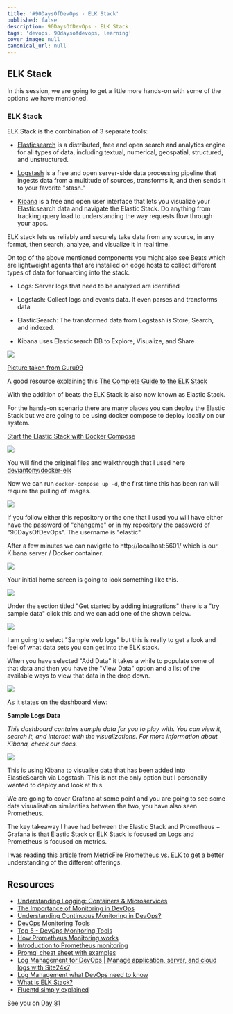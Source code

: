 ```yaml
---
title: '#90DaysOfDevOps - ELK Stack'
published: false
description: 90DaysOfDevOps - ELK Stack 
tags: 'devops, 90daysofdevops, learning'
cover_image: null
canonical_url: null
---
```

## ELK Stack  

In this session, we are going to get a little more hands-on with some of the options we have mentioned. 

### ELK Stack 

ELK Stack is the combination of 3 separate tools: 

- [Elasticsearch](https://www.elastic.co/what-is/elasticsearch) is a distributed, free and open search and analytics engine for all types of data, including textual, numerical, geospatial, structured, and unstructured.

- [Logstash](https://www.elastic.co/logstash/) is a free and open server-side data processing pipeline that ingests data from a multitude of sources, transforms it, and then sends it to your favorite "stash." 

- [Kibana](https://www.elastic.co/kibana/) is a free and open user interface that lets you visualize your Elasticsearch data and navigate the Elastic Stack. Do anything from tracking query load to understanding the way requests flow through your apps. 

ELK stack lets us reliably and securely take data from any source, in any format, then search, analyze, and visualize it in real time.

On top of the above mentioned components you might also see Beats which are lightweight agents that are installed on edge hosts to collect different types of data for forwarding into the stack.


- Logs: Server logs that need to be analyzed are identified

- Logstash: Collect logs and events data. It even parses and transforms data

- ElasticSearch: The transformed data from Logstash is	Store, Search, and indexed.

- Kibana uses Elasticsearch DB to Explore, Visualize, and Share

![](https://www.guru99.com/images/tensorflow/082918_1504_ELKStackTut1.png)

[Picture taken from Guru99](https://www.guru99.com/elk-stack-tutorial.html)

A good resource explaining this [The Complete Guide to the ELK Stack](https://logz.io/learn/complete-guide-elk-stack/)

With the addition of beats the ELK Stack is also now known as Elastic Stack. 

For the hands-on scenario there are many places you can deploy the Elastic Stack but we are going to be using docker compose to deploy locally on our system. 

[Start the Elastic Stack with Docker Compose](https://www.elastic.co/guide/en/elastic-stack-get-started/current/get-started-stack-docker.html#get-started-docker-tls)

![](Images/Day80_Monitoring1.png)

You will find the original files and walkthrough that I used here [ deviantony/docker-elk](https://github.com/deviantony/docker-elk)

Now we can run `docker-compose up -d`, the first time this has been ran will require the pulling of images. 

![](Images/Day80_Monitoring2.png)

If you follow either this repository or the one that I used you will have either have the password of "changeme" or in my repository the password of "90DaysOfDevOps". The username is "elastic"

After a few minutes we can navigate to http://localhost:5601/ which is our Kibana server / Docker container.

![](Images/Day80_Monitoring3.png)

Your initial home screen is going to look something like this. 

![](Images/Day80_Monitoring4.png)

Under the section titled "Get started by adding integrations" there is a "try sample data" click this and we can add one of the shown below. 

![](Images/Day80_Monitoring5.png)

I am going to select "Sample web logs" but this is really to get a look and feel of what data sets you can get into the ELK stack. 

When you have selected "Add Data" it takes a while to populate some of that data and then you have the "View Data" option and a list of the available ways to view that data in the drop down. 

![](Images/Day80_Monitoring6.png)

As it states on the dashboard view: 

**Sample Logs Data**

*This dashboard contains sample data for you to play with. You can view it, search it, and interact with the visualizations. For more information about Kibana, check our docs.*

![](Images/Day80_Monitoring7.png)

This is using Kibana to visualise data that has been added into ElasticSearch via Logstash. This is not the only option but I personally wanted to deploy and look at this. 

We are going to cover Grafana at some point and you are going to see some data visualisation similarities between the two, you have also seen Prometheus. 

The key takeaway I have had between the Elastic Stack and Prometheus + Grafana is that Elastic Stack or ELK Stack is focused on Logs and Prometheus is focused on metrics. 

I was reading this article from MetricFire [Prometheus vs. ELK](https://www.metricfire.com/blog/prometheus-vs-elk/) to get a better understanding of the different offerings. 

## Resources 

- [Understanding Logging: Containers & Microservices](https://www.youtube.com/watch?v=MMVdkzeQ848)
- [The Importance of Monitoring in DevOps](https://www.devopsonline.co.uk/the-importance-of-monitoring-in-devops/)
- [Understanding Continuous Monitoring in DevOps?](https://medium.com/devopscurry/understanding-continuous-monitoring-in-devops-f6695b004e3b) 
- [DevOps Monitoring Tools](https://www.youtube.com/watch?v=Zu53QQuYqJ0) 
- [Top 5 - DevOps Monitoring Tools](https://www.youtube.com/watch?v=4t71iv_9t_4)
- [How Prometheus Monitoring works](https://www.youtube.com/watch?v=h4Sl21AKiDg) 
- [Introduction to Prometheus monitoring](https://www.youtube.com/watch?v=5o37CGlNLr8)
- [Promql cheat sheet with examples](https://www.containiq.com/post/promql-cheat-sheet-with-examples)
- [Log Management for DevOps | Manage application, server, and cloud logs with Site24x7](https://www.youtube.com/watch?v=J0csO_Shsj0)
- [Log Management what DevOps need to know](https://devops.com/log-management-what-devops-teams-need-to-know/)
- [What is ELK Stack?](https://www.youtube.com/watch?v=4X0WLg05ASw)
- [Fluentd simply explained](https://www.youtube.com/watch?v=5ofsNyHZwWE&t=14s) 

See you on [Day 81](day81.md)
